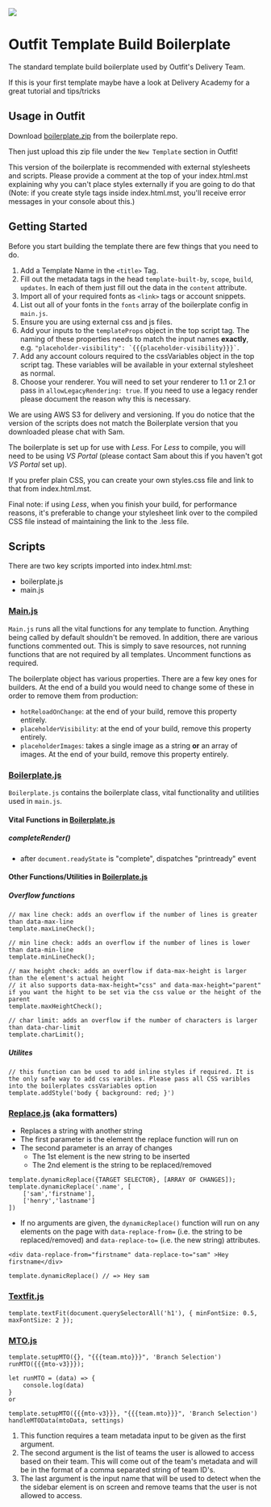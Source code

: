 [![](https://data.jsdelivr.com/v1/package/gh/OutfitDelivery/boilerplate/badge)](https://www.jsdelivr.com/package/gh/OutfitDelivery/boilerplate)

# Outfit Template Build Boilerplate
The standard template build boilerplate used by Outfit's Delivery Team.

If this is your first template maybe have a look at Delivery Academy for a great tutorial and tips/tricks

## Usage in Outfit
Download [boilerplate.zip](https://github.com/OutfitDelivery/boilerplate/blob/3.0/boilerplate.zip?raw=true) from the boilerplate repo. 

Then just upload this zip file under the `New Template` section in Outfit! 

This version of the boilerplate is recommended with external stylesheets and scripts. Please provide a comment at the top of your index.html.mst explaining why you can't place styles externally if you are going to do that (Note: if you create style tags inside index.html.mst, you'll receive error messages in your console about this.) 

## Getting Started
Before you start building the template there are few things that you need to do.
1. Add a Template Name in the `<title>` Tag.
2. Fill out the metadata tags in the head `template-built-by`, `scope`, `build`, `updates`. In each of them just fill out the data in the `content` attribute.
3. Import all of your required fonts as `<link>` tags or account snippets.
4. List out all of your fonts in the `fonts` array of the boilerplate config in `main.js`.
5. Ensure you are using external css and js files. 
6. Add your inputs to the `templateProps` object in the top script tag. The naming of these properties needs to match the input names **exactly**, e.g. ``` "placeholder-visibility": `{{{placeholder-visibility}}}` ```.
7. Add any account colours required to the cssVariables object in the top script tag. These variables will be available in your external stylesheet as normal.
8. Choose your renderer. You will need to set your renderer to 1.1 or 2.1 or pass in `allowLegacyRendering: true`. If you need to use a legacy render please document the reason why this is necessary.

We are using AWS S3 for delivery and versioning. If you do notice that the version of the scripts does not match the Boilerplate version that you downloaded please chat with Sam.

The boilerplate is set up for use with *Less*. For *Less* to compile, you will need to be using *VS Portal* (please contact Sam about this if you haven't got *VS Portal* set up).

If you prefer plain CSS, you can create your own styles.css file and link to that from index.html.mst.

Final note: if using *Less*, when you finish your build, for performance reasons, it's preferable to change your stylesheet link over to the compiled CSS file instead of maintaining the link to the .less file. 

## Scripts
There are two key scripts imported into index.html.mst:
- boilerplate.js
- main.js

### [Main.js](js/main.js)
`Main.js` runs all the vital functions for any template to function. Anything being called by default shouldn't be removed. In addition, there are various functions commented out. This is simply to save resources, not running functions that are not required by all templates. Uncomment functions as required.

The boilerplate object has various properties. There are a few key ones for builders. At the end of a build you would need to change some of these in order to remove them from production:
- `hotReloadOnChange`: at the end of your build, remove this property entirely.
- `placeholderVisibility`: at the end of your build, remove this property entirely.
- `placeholderImages`: takes a single image as a string **or** an array of images. At the end of your build, remove this property entirely.

### [Boilerplate.js](modules/boilerplate.js)
`Boilerplate.js` contains the boilerplate class, vital functionality and utilities used in `main.js`. 

#### Vital Functions in [Boilerplate.js](modules/boilerplate.js)
##### completeRender()
- after `document.readyState` is "complete", dispatches "printready" event

#### Other Functions/Utilities in [Boilerplate.js](modules/boilerplate.js)
##### Overflow functions
```
// max line check: adds an overflow if the number of lines is greater than data-max-line 
template.maxLineCheck();

// min line check: adds an overflow if the number of lines is lower than data-min-line 
template.minLineCheck();

// max height check: adds an overflow if data-max-height is larger than the element's actual height
// it also supports data-max-height="css" and data-max-height="parent" if you want the hight to be set via the css value or the height of the parent  
template.maxHeightCheck();

// char limit: adds an overflow if the number of characters is larger than data-char-limit
template.charLimit();
```
##### Utilites
```
// this function can be used to add inline styles if required. It is the only safe way to add css varibles. Please pass all CSS varibles into the boilerplates cssVariables option 
template.addStyle('body { background: red; }')
```

<!-- - setSize()
    Sets the font size based on the window width & height, and some other factors.
- setupPlaceholder()
    If certain conditions are met, this function creates and inserts a div class="placeholderImage" at the beginning of the <page>.
- setOutfitState()
    Determines if the window is in mode of exports, templates, projects, preview or localhost, adds a correspdonding HTML attribute "document-state" with that value, e.g. document-state="exports", and returns that value.
- imageCompression()
    Selects any img element with a [data-custom-compression] attribute and adds a query flag to the image URL so that large images don't affect performance in preview mode.
- pageHeightSetup()
    Based on the renderer (either "1" or "2"), returns the appropriate page height. For renderer 1, or if renderer is not set, this is 100vh. For renderer 2, this is calc(100vh - 1px) to adjust for the "magic pixel" error.
- setupMutationObserver()
    creates a new MutationObserver from the provided parameters.
- invalidFontList()
    checks if there were no fonts listed or if the placeholder "PUT_ALL_FONT_NAMES_HERE" is still present, and if either of these is true, returns true (i.e. the font list IS invalid) -->

### [Replace.js](modules/replace.js) (aka formatters)
- Replaces a string with another string
- The first parameter is the element the replace function will run on
- The second parameter is an array of changes
    - The 1st element is the new string to be inserted
    - The 2nd element is the string to be replaced/removed
```
template.dynamicReplace({TARGET SELECTOR}, [ARRAY OF CHANGES]);
template.dynamicReplace('.name', [
    ['sam','firstname'],
    ['henry','lastname']
])
```
- If no arguments are given, the `dynamicReplace()` function will run on any elements on the page with `data-replace-from=` (i.e. the string to be replaced/removed) and `data-replace-to=` (i.e. the new string) attributes.

`<div data-replace-from="firstname" data-replace-to="sam" >Hey firstname</div>`
```
template.dynamicReplace() // => Hey sam
```
### [Textfit.js](modules/textFit.js) 
```
template.textFit(document.querySelectorAll('h1'), { minFontSize: 0.5, maxFontSize: 2 });
```

### [MTO.js](modules/mto.js) 
```
template.setupMTO({}, "{{{team.mto}}}", 'Branch Selection')
runMTO({{{mto-v3}}});

let runMTO = (data) => {
    console.log(data)
}
or 

template.setupMTO({{{mto-v3}}}, "{{{team.mto}}}", 'Branch Selection')
handleMTOData(mtoData, settings)
```

<!-- The purpose of this function is to implement MTO v3 into a template. Not sure what MTO is, well then you probably shouldn't be using it in the template. Essentially MTO enables Multi-Team Owners (MTO) functionality. It makes use of the Team-Metadata input type from Outfit. The Team-Metadata input type lists out all the teams within a specific account and allows a user to select one or more team/s, then the input returns an array of the team/s meta-data. The MTO function comes in and hides all the teams listed within the input except the ones listed in the team.mto team metadata field. It also disables the input functionality on templates. -->

1. This function requires a team metadata input to be given as the first argument. 
2. The second argument is the list of teams the user is allowed to access based on their team. This will come out of the team's metadata and will be in the format of a comma separated string of team ID's.
3. The last argument is the input name that will be used to detect when the the sidebar element is on screen and remove teams that the user is not allowed to access. 
